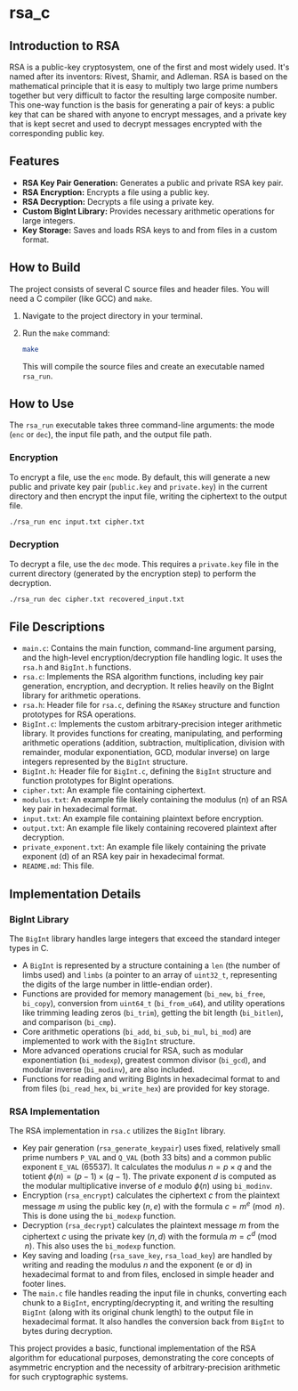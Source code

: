 # rsa_c

## Introduction to RSA

RSA is a public-key cryptosystem, one of the first and most widely used. It's named after its inventors: Rivest, Shamir, and Adleman. RSA is based on the mathematical principle that it is easy to multiply two large prime numbers together but very difficult to factor the resulting large composite number. This one-way function is the basis for generating a pair of keys: a public key that can be shared with anyone to encrypt messages, and a private key that is kept secret and used to decrypt messages encrypted with the corresponding public key.

## Features

* **RSA Key Pair Generation:** Generates a public and private RSA key pair.
* **RSA Encryption:** Encrypts a file using a public key.
* **RSA Decryption:** Decrypts a file using a private key.
* **Custom BigInt Library:** Provides necessary arithmetic operations for large integers.
* **Key Storage:** Saves and loads RSA keys to and from files in a custom format.

## How to Build

The project consists of several C source files and header files. You will need a C compiler (like GCC) and `make`.

1.  Navigate to the project directory in your terminal.
2.  Run the `make` command:

    ```bash
    make
    ```

    This will compile the source files and create an executable named `rsa_run`.

## How to Use

The `rsa_run` executable takes three command-line arguments: the mode (`enc` or `dec`), the input file path, and the output file path.

### Encryption

To encrypt a file, use the `enc` mode. By default, this will generate a new public and private key pair (`public.key` and `private.key`) in the current directory and then encrypt the input file, writing the ciphertext to the output file.

```bash
./rsa_run enc input.txt cipher.txt
```

### Decryption

To decrypt a file, use the `dec` mode. This requires a `private.key` file in the current directory (generated by the encryption step) to perform the decryption.

```bash
./rsa_run dec cipher.txt recovered_input.txt
```

## File Descriptions

* `main.c`: Contains the main function, command-line argument parsing, and the high-level encryption/decryption file handling logic. It uses the `rsa.h` and `BigInt.h` functions.
* `rsa.c`: Implements the RSA algorithm functions, including key pair generation, encryption, and decryption. It relies heavily on the BigInt library for arithmetic operations.
* `rsa.h`: Header file for `rsa.c`, defining the `RSAKey` structure and function prototypes for RSA operations.
* `BigInt.c`: Implements the custom arbitrary-precision integer arithmetic library. It provides functions for creating, manipulating, and performing arithmetic operations (addition, subtraction, multiplication, division with remainder, modular exponentiation, GCD, modular inverse) on large integers represented by the `BigInt` structure.
* `BigInt.h`: Header file for `BigInt.c`, defining the `BigInt` structure and function prototypes for BigInt operations.
* `cipher.txt`: An example file containing ciphertext.
* `modulus.txt`: An example file likely containing the modulus (n) of an RSA key pair in hexadecimal format.
* `input.txt`: An example file containing plaintext before encryption.
* `output.txt`: An example file likely containing recovered plaintext after decryption.
* `private_exponent.txt`: An example file likely containing the private exponent (d) of an RSA key pair in hexadecimal format.
* `README.md`: This file.

## Implementation Details

### BigInt Library

The `BigInt` library handles large integers that exceed the standard integer types in C.
* A `BigInt` is represented by a structure containing a `len` (the number of limbs used) and `limbs` (a pointer to an array of `uint32_t`, representing the digits of the large number in little-endian order).
* Functions are provided for memory management (`bi_new`, `bi_free`, `bi_copy`), conversion from `uint64_t` (`bi_from_u64`), and utility operations like trimming leading zeros (`bi_trim`), getting the bit length (`bi_bitlen`), and comparison (`bi_cmp`).
* Core arithmetic operations (`bi_add`, `bi_sub`, `bi_mul`, `bi_mod`) are implemented to work with the `BigInt` structure.
* More advanced operations crucial for RSA, such as modular exponentiation (`bi_modexp`), greatest common divisor (`bi_gcd`), and modular inverse (`bi_modinv`), are also included.
* Functions for reading and writing BigInts in hexadecimal format to and from files (`bi_read_hex`, `bi_write_hex`) are provided for key storage.

### RSA Implementation

The RSA implementation in `rsa.c` utilizes the `BigInt` library.
* Key pair generation (`rsa_generate_keypair`) uses fixed, relatively small prime numbers `P_VAL` and `Q_VAL` (both 33 bits) and a common public exponent `E_VAL` (65537). It calculates the modulus $n = p \times q$ and the totient $\phi(n) = (p-1) \times (q-1)$. The private exponent $d$ is computed as the modular multiplicative inverse of $e$ modulo $\phi(n)$ using `bi_modinv`.
* Encryption (`rsa_encrypt`) calculates the ciphertext $c$ from the plaintext message $m$ using the public key $(n, e)$ with the formula $c = m^e \pmod{n}$. This is done using the `bi_modexp` function.
* Decryption (`rsa_decrypt`) calculates the plaintext message $m$ from the ciphertext $c$ using the private key $(n, d)$ with the formula $m = c^d \pmod{n}$. This also uses the `bi_modexp` function.
* Key saving and loading (`rsa_save_key`, `rsa_load_key`) are handled by writing and reading the modulus $n$ and the exponent (e or d) in hexadecimal format to and from files, enclosed in simple header and footer lines.
* The `main.c` file handles reading the input file in chunks, converting each chunk to a `BigInt`, encrypting/decrypting it, and writing the resulting `BigInt` (along with its original chunk length) to the output file in hexadecimal format. It also handles the conversion back from `BigInt` to bytes during decryption.

This project provides a basic, functional implementation of the RSA algorithm for educational purposes, demonstrating the core concepts of asymmetric encryption and the necessity of arbitrary-precision arithmetic for such cryptographic systems.
